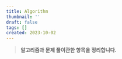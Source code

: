 ```yaml
---
title: Algorithm
thumbnail: ''
draft: false
tags: []
created: 2023-10-02
---
```



 > 
 > **알고리즘과 문제 풀이관한 항목을 정리합니다.**

